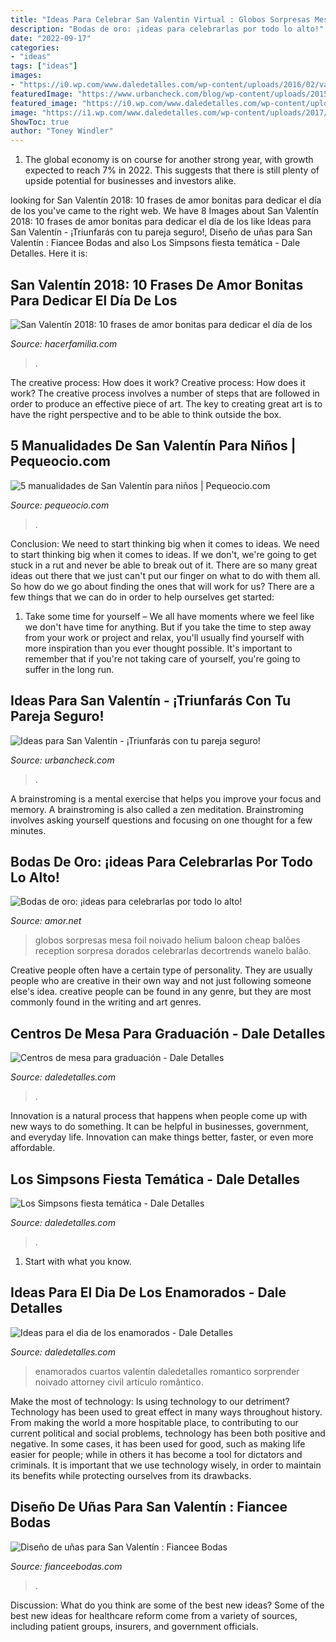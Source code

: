 ```yaml
---
title: "Ideas Para Celebrar San Valentin Virtual : Globos Sorpresas Mesa Foil Noivado Helium Baloon Cheap Balões Reception Sorpresa Dorados Celebrarlas Decortrends Wanelo Balão"
description: "Bodas de oro: ¡ideas para celebrarlas por todo lo alto!"
date: "2022-09-17"
categories:
- "ideas"
tags: ["ideas"]
images:
- "https://i0.wp.com/www.daledetalles.com/wp-content/uploads/2016/02/valentin14.jpg?resize=564%2C564"
featuredImage: "https://www.urbancheck.com/blog/wp-content/uploads/2015/02/ideas-para-san-valentin-2.jpg"
featured_image: "https://i0.wp.com/www.daledetalles.com/wp-content/uploads/2016/03/SIMPSONS2.jpg?resize=640%2C640"
image: "https://i1.wp.com/www.daledetalles.com/wp-content/uploads/2017/06/Centros-de-mesa-para-graduación.jpg?fit=1200%2C630&amp;ssl=1"
ShowToc: true
author: "Toney Windler"
---
```



1. The global economy is on course for another strong year, with growth expected to reach 7% in 2022. This suggests that there is still plenty of upside potential for businesses and investors alike.

	

		
looking for San Valentín 2018: 10 frases de amor bonitas para dedicar el día de los you've came to the right web. We have 8 Images about San Valentín 2018: 10 frases de amor bonitas para dedicar el día de los like Ideas para San Valentín - ¡Triunfarás con tu pareja seguro!, Diseño de uñas para San Valentín : Fiancee Bodas and also Los Simpsons fiesta temática - Dale Detalles. Here it is:
		
    
## San Valentín 2018: 10 Frases De Amor Bonitas Para Dedicar El Día De Los

<img loading=lazy src="https://img.europapress.es/fotoweb/fotonoticia_20160213100053-16021589749_9999.jpg" onerror="this.onerror=null;this.src='https://tse3.mm.bing.net/th?id=OIP.tg7jzmzAnQMXRdNhRUGKvQHaE8&amp;pid=15.1';" alt="San Valentín 2018: 10 frases de amor bonitas para dedicar el día de los">

_Source: hacerfamilia.com_

>. 

	

The creative process: How does it work?
Creative process: How does it work?
The creative process involves a number of steps that are followed in order to produce an effective piece of art. The key to creating great art is to have the right perspective and to be able to think outside the box.

    
## 5 Manualidades De San Valentín Para Niños | Pequeocio.com

<img loading=lazy src="https://www.pequeocio.com/wp-content/uploads/2015/01/manualidades-san-valentin-2.jpg" onerror="this.onerror=null;this.src='https://tse2.mm.bing.net/th?id=OIP.Yt2yQhx02GVqdds52x2pHQHaJW&amp;pid=15.1';" alt="5 manualidades de San Valentín para niños | Pequeocio.com">

_Source: pequeocio.com_

>. 

	

Conclusion: We need to start thinking big when it comes to ideas.
We need to start thinking big when it comes to ideas. If we don't, we're going to get stuck in a rut and never be able to break out of it. There are so many great ideas out there that we just can't put our finger on what to do with them all. So how do we go about finding the ones that will work for us? There are a few things that we can do in order to help ourselves get started: 
1) Take some time for yourself – We all have moments where we feel like we don't have time for anything. But if you take the time to step away from your work or project and relax, you'll usually find yourself with more inspiration than you ever thought possible. It's important to remember that if you're not taking care of yourself, you're going to suffer in the long run.

    
## Ideas Para San Valentín - ¡Triunfarás Con Tu Pareja Seguro!

<img loading=lazy src="https://www.urbancheck.com/blog/wp-content/uploads/2015/02/ideas-para-san-valentin-2.jpg" onerror="this.onerror=null;this.src='https://tse3.mm.bing.net/th?id=OIP.fAgnt52whDtNOKGehkE-BgHaGK&amp;pid=15.1';" alt="Ideas para San Valentín - ¡Triunfarás con tu pareja seguro!">

_Source: urbancheck.com_

>. 

	

A brainstroming is a mental exercise that helps you improve your focus and memory. A brainstroming is also called a zen meditation. Brainstroming involves asking yourself questions and focusing on one thought for a few minutes.

    
## Bodas De Oro: ¡ideas Para Celebrarlas Por Todo Lo Alto!

<img loading=lazy src="https://amor.net/imagenes/2014/09/bodas-de-oro-decoracion-768x768.jpg" onerror="this.onerror=null;this.src='https://tse2.mm.bing.net/th?id=OIP.d8pE7wTAIk09Nx018dBJjQHaHa&amp;pid=15.1';" alt="Bodas de oro: ¡ideas para celebrarlas por todo lo alto!">

_Source: amor.net_

>globos sorpresas mesa foil noivado helium baloon cheap balões reception sorpresa dorados celebrarlas decortrends wanelo balão. 

	

Creative people often have a certain type of personality. They are usually people who are creative in their own way and not just following someone else's idea. creative people can be found in any genre, but they are most commonly found in the writing and art genres.

    
## Centros De Mesa Para Graduación - Dale Detalles

<img loading=lazy src="https://i1.wp.com/www.daledetalles.com/wp-content/uploads/2017/06/Centros-de-mesa-para-graduación.jpg?fit=1200%2C630&amp;ssl=1" onerror="this.onerror=null;this.src='https://tse4.mm.bing.net/th?id=OIP.dSflif1pePYkZ_BaH1tsYgHaD4&amp;pid=15.1';" alt="Centros de mesa para graduación - Dale Detalles">

_Source: daledetalles.com_

>. 

	

Innovation is a natural process that happens when people come up with new ways to do something. It can be helpful in businesses, government, and everyday life. Innovation can make things better, faster, or even more affordable.

    
## Los Simpsons Fiesta Temática - Dale Detalles

<img loading=lazy src="https://i0.wp.com/www.daledetalles.com/wp-content/uploads/2016/03/SIMPSONS2.jpg?resize=640%2C640" onerror="this.onerror=null;this.src='https://tse4.mm.bing.net/th?id=OIP.GBoxcSeUX2IHCAmk4pdA8QHaHa&amp;pid=15.1';" alt="Los Simpsons fiesta temática - Dale Detalles">

_Source: daledetalles.com_

>. 

	

1. Start with what you know.

    
## Ideas Para El Dia De Los Enamorados - Dale Detalles

<img loading=lazy src="https://i0.wp.com/www.daledetalles.com/wp-content/uploads/2016/02/valentin14.jpg?resize=564%2C564" onerror="this.onerror=null;this.src='https://tse3.mm.bing.net/th?id=OIP.q2UutEQtp6EO-1VnSYOpoAEsEs&amp;pid=15.1';" alt="Ideas para el dia de los enamorados - Dale Detalles">

_Source: daledetalles.com_

>enamorados cuartos valentín daledetalles romantico sorprender noivado attorney civil artículo romântico. 

	

Make the most of technology: Is using technology to our detriment?
Technology has been used to great effect in many ways throughout history. From making the world a more hospitable place, to contributing to our current political and social problems, technology has been both positive and negative. In some cases, it has been used for good, such as making life easier for people; while in others it has become a tool for dictators and criminals. It is important that we use technology wisely, in order to maintain its benefits while protecting ourselves from its drawbacks.

    
## Diseño De Uñas Para San Valentín : Fiancee Bodas

<img loading=lazy src="https://fianceebodas.com/wp-content/uploads/2020/02/FIANCEE-BODAS-FEB-MODA-DISENO-UNAS-PARA-SAN.-VALENTIN-98.jpg" onerror="this.onerror=null;this.src='https://tse4.mm.bing.net/th?id=OIP.g5DtoGjLRY3JIOVcfHjwUQHaHa&amp;pid=15.1';" alt="Diseño de uñas para San Valentín : Fiancee Bodas">

_Source: fianceebodas.com_

>. 

	

Discussion: What do you think are some of the best new ideas?
Some of the best new ideas for healthcare reform come from a variety of sources, including patient groups, insurers, and government officials.

